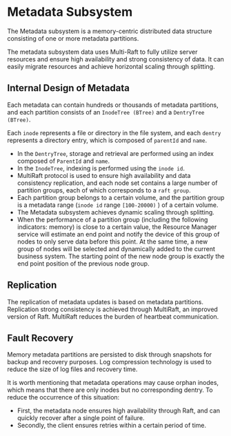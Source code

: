 # Metadata Subsystem

The Metadata subsystem is a memory-centric distributed data structure consisting of one or more metadata partitions.

The metadata subsystem data uses Multi-Raft to fully utilize server resources and ensure high availability and strong consistency of data. It can easily migrate resources and achieve horizontal scaling through splitting.

## Internal Design of Metadata

Each metadata can contain hundreds or thousands of metadata partitions, and each partition consists of an `InodeTree (BTree)` and a `DentryTree (BTree)`.

Each `inode` represents a file or directory in the file system, and each `dentry` represents a directory entry, which is composed of `parentId` and `name`.

- In the `DentryTree`, storage and retrieval are performed using an index composed of `ParentId` and `name`.
- In the `InodeTree`, indexing is performed using the `inode id`.
- MultiRaft protocol is used to ensure high availability and data consistency replication, and each node set contains a large number of partition groups, each of which corresponds to a `raft group`.
- Each partition group belongs to a certain volume, and the partition group is a metadata range (`inode id` range `[100-20000)` ) of a certain volume.
- The Metadata subsystem achieves dynamic scaling through splitting.
- When the performance of a partition group (including the following indicators: memory) is close to a certain value, the Resource Manager service will estimate an end point and notify the device of this group of nodes to only serve data before this point. At the same time, a new group of nodes will be selected and dynamically added to the current business system. The starting point of the new node group is exactly the end point position of the previous node group.

## Replication

The replication of metadata updates is based on metadata partitions. Replication strong consistency is achieved through MultiRaft, an improved version of Raft. MultiRaft reduces the burden of heartbeat communication.

## Fault Recovery

Memory metadata partitions are persisted to disk through snapshots for backup and recovery purposes. Log compression technology is used to reduce the size of log files and recovery time.

It is worth mentioning that metadata operations may cause orphan inodes, which means that there are only inodes but no corresponding dentry. To reduce the occurrence of this situation:

- First, the metadata node ensures high availability through Raft, and can quickly recover after a single point of failure.
- Secondly, the client ensures retries within a certain period of time.